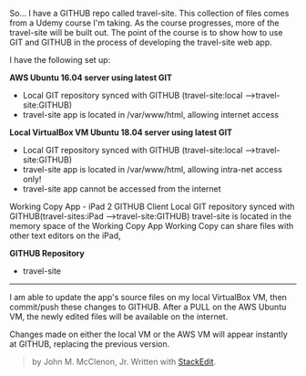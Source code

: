 So...
I have a GITHUB repo called travel-site. This collection of files comes from a Udemy course I'm taking. As the course progresses, more of the travel-site will be built out. The point of the course is to show how to use GIT and GITHUB in the process of developing the travel-site web app.

I have the following set up:

**AWS Ubuntu 16.04 server using latest GIT**

 - Local GIT repository synced with GITHUB (travel-site:local -->travel-site:GITHUB) 
 - travel-site app is located in /var/www/html, allowing internet access

**Local VirtualBox VM Ubuntu 18.04 server using latest GIT**

 - Local GIT repository synced with GITHUB (travel-site:local -->travel-site:GITHUB)
 - travel-site app is located in /var/www/html, allowing intra-net access only!
 - travel-site app cannot be accessed from the internet

Working Copy App - iPad 2 GITHUB Client
Local GIT repository synced with GITHUB(travel-sites:iPad -->travel-site:GITHUB)
travel-site is located in the memory space of the Working Copy App
Working Copy can share files with other text editors on the iPad, 

**GITHUB Repository**

 - travel-site
---
	
 I am able to update the app's source files on my local VirtualBox VM, then commit/push these changes to GITHUB. After a PULL on the AWS Ubuntu VM, the newly edited files will be available on the internet.

Changes made on either the local VM or the AWS VM will appear instantly at GITHUB, replacing the previous version.

>by John M. McClenon, Jr.
> Written with [StackEdit](https://stackedit.io/).
<!--stackedit_data:
eyJoaXN0b3J5IjpbLTE5MjY3NjQ4MDMsMTY5MzUzMzg1NiwtOD
QyNjk1MTc2XX0=
-->